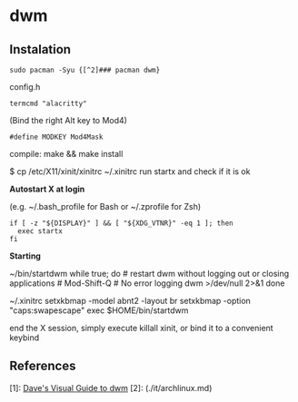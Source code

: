 # dwm

## Instalation

```
sudo pacman -Syu {[^2]### pacman dwm}
```

config.h
```
termcmd "alacritty"
```

(Bind the right Alt key to Mod4)
```
#define MODKEY Mod4Mask
```

compile: make && make install

$ cp /etc/X11/xinit/xinitrc ~/.xinitrc
run startx and check if it is ok

**Autostart X at login**

(e.g. ~/.bash_profile for Bash or ~/.zprofile for Zsh)

```
if [ -z "${DISPLAY}" ] && [ "${XDG_VTNR}" -eq 1 ]; then
  exec startx
fi
```

**Starting**

~/bin/startdwm
while true; do
    # restart dwm without logging out or closing applications
    # Mod-Shift-Q
    # No error logging
    dwm >/dev/null 2>&1
done

~/.xinitrc
setxkbmap -model abnt2 -layout br
setxkbmap -option "caps:swapescape"
exec $HOME/bin/startdwm

end the X session, simply execute
killall xinit, or bind it to a convenient keybind

## References

[1]: [Dave's Visual Guide to dwm](https://ratfactor.com/dwm)
[2]: (./it/archlinux.md)
